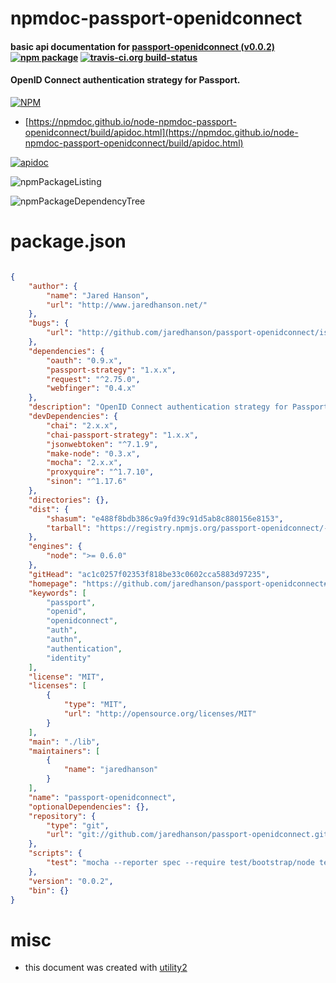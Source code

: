 # npmdoc-passport-openidconnect

#### basic api documentation for  [passport-openidconnect (v0.0.2)](https://github.com/jaredhanson/passport-openidconnect#readme)  [![npm package](https://img.shields.io/npm/v/npmdoc-passport-openidconnect.svg?style=flat-square)](https://www.npmjs.org/package/npmdoc-passport-openidconnect) [![travis-ci.org build-status](https://api.travis-ci.org/npmdoc/node-npmdoc-passport-openidconnect.svg)](https://travis-ci.org/npmdoc/node-npmdoc-passport-openidconnect)

#### OpenID Connect authentication strategy for Passport.

[![NPM](https://nodei.co/npm/passport-openidconnect.png?downloads=true&downloadRank=true&stars=true)](https://www.npmjs.com/package/passport-openidconnect)

- [https://npmdoc.github.io/node-npmdoc-passport-openidconnect/build/apidoc.html](https://npmdoc.github.io/node-npmdoc-passport-openidconnect/build/apidoc.html)

[![apidoc](https://npmdoc.github.io/node-npmdoc-passport-openidconnect/build/screenCapture.buildCi.browser.%252Ftmp%252Fbuild%252Fapidoc.html.png)](https://npmdoc.github.io/node-npmdoc-passport-openidconnect/build/apidoc.html)

![npmPackageListing](https://npmdoc.github.io/node-npmdoc-passport-openidconnect/build/screenCapture.npmPackageListing.svg)

![npmPackageDependencyTree](https://npmdoc.github.io/node-npmdoc-passport-openidconnect/build/screenCapture.npmPackageDependencyTree.svg)



# package.json

```json

{
    "author": {
        "name": "Jared Hanson",
        "url": "http://www.jaredhanson.net/"
    },
    "bugs": {
        "url": "http://github.com/jaredhanson/passport-openidconnect/issues"
    },
    "dependencies": {
        "oauth": "0.9.x",
        "passport-strategy": "1.x.x",
        "request": "^2.75.0",
        "webfinger": "0.4.x"
    },
    "description": "OpenID Connect authentication strategy for Passport.",
    "devDependencies": {
        "chai": "2.x.x",
        "chai-passport-strategy": "1.x.x",
        "jsonwebtoken": "^7.1.9",
        "make-node": "0.3.x",
        "mocha": "2.x.x",
        "proxyquire": "^1.7.10",
        "sinon": "^1.17.6"
    },
    "directories": {},
    "dist": {
        "shasum": "e488f8bdb386c9a9fd39c91d5ab8c880156e8153",
        "tarball": "https://registry.npmjs.org/passport-openidconnect/-/passport-openidconnect-0.0.2.tgz"
    },
    "engines": {
        "node": ">= 0.6.0"
    },
    "gitHead": "ac1c0257f02353f818be33c0602cca5883d97235",
    "homepage": "https://github.com/jaredhanson/passport-openidconnect#readme",
    "keywords": [
        "passport",
        "openid",
        "openidconnect",
        "auth",
        "authn",
        "authentication",
        "identity"
    ],
    "license": "MIT",
    "licenses": [
        {
            "type": "MIT",
            "url": "http://opensource.org/licenses/MIT"
        }
    ],
    "main": "./lib",
    "maintainers": [
        {
            "name": "jaredhanson"
        }
    ],
    "name": "passport-openidconnect",
    "optionalDependencies": {},
    "repository": {
        "type": "git",
        "url": "git://github.com/jaredhanson/passport-openidconnect.git"
    },
    "scripts": {
        "test": "mocha --reporter spec --require test/bootstrap/node test/*.test.js test/**/*.test.js"
    },
    "version": "0.0.2",
    "bin": {}
}
```



# misc
- this document was created with [utility2](https://github.com/kaizhu256/node-utility2)
